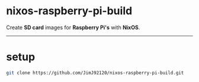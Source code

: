# nixos-raspberry-pi-build

Create **SD card** images for **Raspberry Pi's** with **NixOS**.

---

# setup

```sh
git clone https://github.com/JimJ92120/nixos-raspberry-pi-build.git
```
